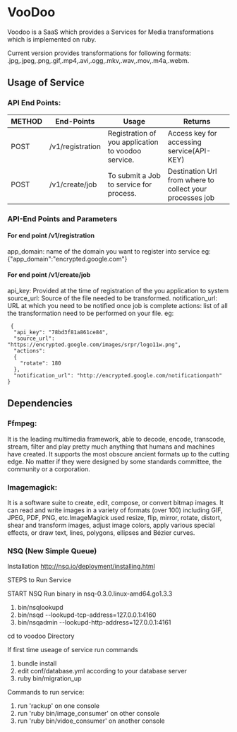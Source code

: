 VooDoo
======

Voodoo is a SaaS which provides a Services for Media transformations which is implemented on ruby.

Current version provides transformations for following formats: 
.jpg,.jpeg,.png,.gif,.mp4,.avi,.ogg,.mkv,.wav,.mov,.m4a,.webm.


Usage of Service
----------------

### API End Points:
| METHOD | End-Points       | Usage                                              | Returns                                                  |
|--------|------------------|----------------------------------------------------|----------------------------------------------------------|
| POST	 | /v1/registration	| Registration of you application to voodoo service. | Access key for accessing service(API-KEY)                |
| POST	 | /v1/create/job	| To submit a Job to service for process.            | Destination Url from where to collect your processes job |

### API-End Points and Parameters
#### For end point /v1/registration
app_domain: name of the domain you want to register into service
eg: {"app_domain":"encrypted.google.com"}

#### For end point /v1/create/job
api_key: Provided at the time of registration of the you application to system
source_url: Source of the file needed to be transformed.
notification_url: URL at which you need to be notified once job is complete
actions: list of all the transformation need to be performed on your file.
eg:
```
 {
  "api_key": "78bd3f81a861ce84",
  "source_url": "https://encrypted.google.com/images/srpr/logo11w.png",
  "actions": 
  {
    "rotate": 180
  },
  "notification_url": "http://encrypted.google.com/notificationpath"
}
```

Dependencies
------------

### Ffmpeg:
It is the leading multimedia framework, able to decode, encode, transcode, stream, filter and play pretty much anything that humans and machines have created. It supports the most obscure ancient formats up to the cutting edge. No matter if they were designed by some standards committee, the community or a corporation.

### Imagemagick:
It is a software suite to create, edit, compose, or convert bitmap images. It can read and write images in a variety of formats (over 100) including GIF, JPEG, PDF, PNG, etc.ImageMagick used resize, flip, mirror, rotate, distort, shear and transform images, adjust image colors, apply various special effects, or draw text, lines, polygons, ellipses and Bézier curves.

### NSQ (New Simple Queue)
Installation
http://nsq.io/deployment/installing.html

STEPS to Run Service

START NSQ
Run binary in nsq-0.3.0.linux-amd64.go1.3.3
1. bin/nsqlookupd
2. bin/nsqd --lookupd-tcp-address=127.0.0.1:4160
3. bin/nsqadmin --lookupd-http-address=127.0.0.1:4161

cd to voodoo Directory

If first time useage of service run commands
1. bundle install
2. edit conf/database.yml according to your database server
3. ruby bin/migration_up


Commands to run service:
1. run 'rackup' on one console
2. run 'ruby bin/image_consumer' on other console
3. run 'ruby bin/vidoe_consumer' on another console
